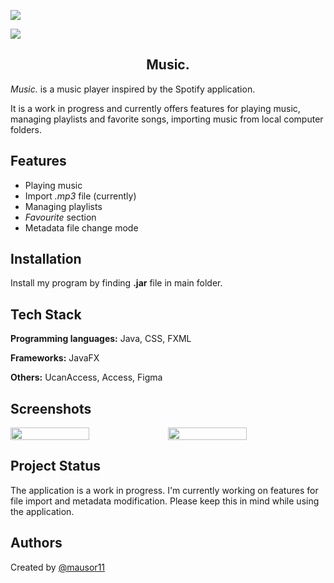 
<image src="src/main/resources/org/main/screenshots/4.png"></image>

<image src="src/main/resources/org/main/screenshots/2.png"></image>

<h2 align="center">Music.</h2>

*Music.* is a music player inspired by the Spotify application.

It is a work in progress and currently offers features for playing music, managing playlists and favorite songs, importing music from local computer folders.






## Features

- Playing music
- Import *.mp3* file (currently)
- Managing playlists
- *Favourite* section
- Metadata file change mode


## Installation

Install my program by finding **.jar** file in main folder.
## Tech Stack

**Programming languages:** Java, CSS, FXML

**Frameworks:** JavaFX

**Others:** UcanAccess, Access, Figma


## Screenshots
<div style="display: flex;">
    <image width=50% src="src/main/resources/org/main/screenshots/1.png"></image>
    <image width=50% src="src/main/resources/org/main/screenshots/3.png"></image>
</div>



## Project Status

The application is a work in progress. I'm currently working on features for file import and metadata modification. Please keep this in mind while using the application.
## Authors
Created by [@mausor11](https://www.github.com/mausor11)

